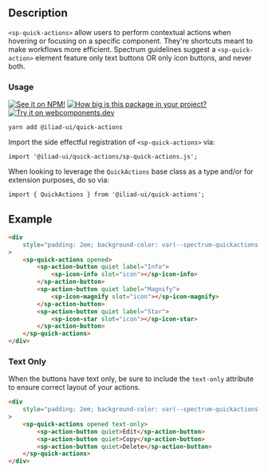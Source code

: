 ## Description

`<sp-quick-actions>` allow users to perform contextual actions when hovering or focusing on a specific component. They're shortcuts meant to make workflows more efficient. Spectrum guidelines suggest a `<sp-quick-action>` element feature only text buttons OR only icon buttons, and never both.

### Usage

[![See it on NPM!](https://img.shields.io/npm/v/@iliad-ui/quick-actions?style=for-the-badge)](https://www.npmjs.com/package/@iliad-ui/quick-actions)
[![How big is this package in your project?](https://img.shields.io/bundlephobia/minzip/@iliad-ui/quick-actions?style=for-the-badge)](https://bundlephobia.com/result?p=@iliad-ui/quick-actions)
[![Try it on webcomponents.dev](https://img.shields.io/badge/Try%20it%20on-webcomponents.dev-green?style=for-the-badge)](https://webcomponents.dev/edit/collection/fO75441E1Q5ZlI0e9pgq/pDSD7CSeA3B5hTdX8cvB/src/index.ts)

```
yarn add @iliad-ui/quick-actions
```

Import the side effectful registration of `<sp-quick-actions>` via:

```
import '@iliad-ui/quick-actions/sp-quick-actions.js';
```

When looking to leverage the `QuickActions` base class as a type and/or for extension purposes, do so via:

```
import { QuickActions } from '@iliad-ui/quick-actions';
```

## Example

```html
<div
    style="padding: 2em; background-color: var(--spectrum-quickactions-overlay-color, var(--spectrum-alias-background-color-quickactions-overlay));"
>
    <sp-quick-actions opened>
        <sp-action-button quiet label="Info">
            <sp-icon-info slot="icon"></sp-icon-info>
        </sp-action-button>
        <sp-action-button quiet label="Magnify">
            <sp-icon-magnify slot="icon"></sp-icon-magnify>
        </sp-action-button>
        <sp-action-button quiet label="Star">
            <sp-icon-star slot="icon"></sp-icon-star>
        </sp-action-button>
    </sp-quick-actions>
</div>
```

### Text Only

When the buttons have text only, be sure to include the `text-only` attribute to ensure correct layout of your actions.

```html
<div
    style="padding: 2em; background-color: var(--spectrum-quickactions-overlay-color, var(--spectrum-alias-background-color-quickactions-overlay));"
>
    <sp-quick-actions opened text-only>
        <sp-action-button quiet>Edit</sp-action-button>
        <sp-action-button quiet>Copy</sp-action-button>
        <sp-action-button quiet>Delete</sp-action-button>
    </sp-quick-actions>
</div>
```
